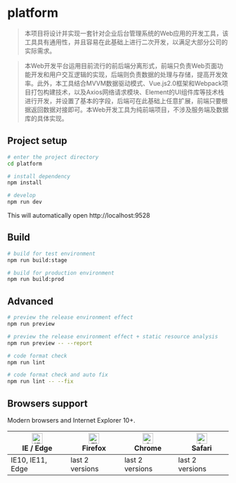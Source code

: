 # platform

> 本项目将设计并实现一套针对企业后台管理系统的Web应用的开发工具，该工具具有通用性，并且容易在此基础上进行二次开发，以满足大部分公司的实际需求。

> 本Web开发平台运用目前流行的前后端分离形式，前端只负责Web页面功能开发和用户交互逻辑的实现，后端则负责数据的处理与存储，提高开发效率。此外，本工具结合MVVM数据驱动模式、Vue.js2.0框架和Webpack项目打包构建技术，以及Axios网络请求模块、Element的UI组件库等技术栈进行开发，并设置了基本的字段，后端可在此基础上任意扩展，前端只要根据返回数据对接即可。本Web开发工具为纯前端项目，不涉及服务端及数据库的具体实现。



## Project setup

```bash
# enter the project directory
cd platform

# install dependency
npm install

# develop
npm run dev
```

This will automatically open http://localhost:9528

## Build

```bash
# build for test environment
npm run build:stage

# build for production environment
npm run build:prod
```

## Advanced

```bash
# preview the release environment effect
npm run preview

# preview the release environment effect + static resource analysis
npm run preview -- --report

# code format check
npm run lint

# code format check and auto fix
npm run lint -- --fix
```

## Browsers support

Modern browsers and Internet Explorer 10+.

| [<img src="https://raw.githubusercontent.com/alrra/browser-logos/master/src/edge/edge_48x48.png" alt="IE / Edge" width="24px" height="24px" />](http://godban.github.io/browsers-support-badges/)</br>IE / Edge | [<img src="https://raw.githubusercontent.com/alrra/browser-logos/master/src/firefox/firefox_48x48.png" alt="Firefox" width="24px" height="24px" />](http://godban.github.io/browsers-support-badges/)</br>Firefox | [<img src="https://raw.githubusercontent.com/alrra/browser-logos/master/src/chrome/chrome_48x48.png" alt="Chrome" width="24px" height="24px" />](http://godban.github.io/browsers-support-badges/)</br>Chrome | [<img src="https://raw.githubusercontent.com/alrra/browser-logos/master/src/safari/safari_48x48.png" alt="Safari" width="24px" height="24px" />](http://godban.github.io/browsers-support-badges/)</br>Safari |
| --------- | --------- | --------- | --------- |
| IE10, IE11, Edge| last 2 versions| last 2 versions| last 2 versions

